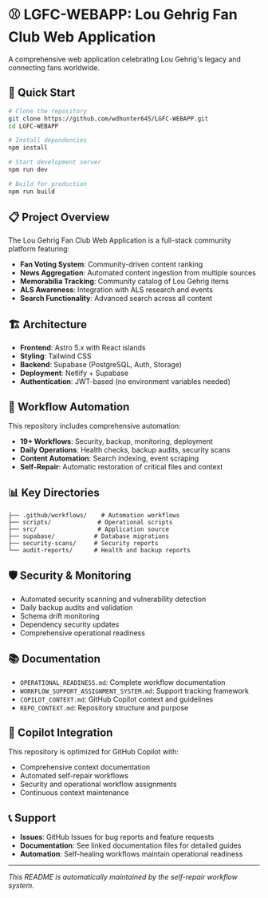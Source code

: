 # ⚾ LGFC-WEBAPP: Lou Gehrig Fan Club Web Application

A comprehensive web application celebrating Lou Gehrig's legacy and connecting fans worldwide.

## 🚀 Quick Start

```bash
# Clone the repository
git clone https://github.com/wdhunter645/LGFC-WEBAPP.git
cd LGFC-WEBAPP

# Install dependencies
npm install

# Start development server
npm run dev

# Build for production
npm run build
```

## 📋 Project Overview

The Lou Gehrig Fan Club Web Application is a full-stack community platform featuring:

- **Fan Voting System**: Community-driven content ranking
- **News Aggregation**: Automated content ingestion from multiple sources
- **Memorabilia Tracking**: Community catalog of Lou Gehrig items
- **ALS Awareness**: Integration with ALS research and events
- **Search Functionality**: Advanced search across all content

## 🏗️ Architecture

- **Frontend**: Astro 5.x with React islands
- **Styling**: Tailwind CSS
- **Backend**: Supabase (PostgreSQL, Auth, Storage)
- **Deployment**: Netlify + Supabase
- **Authentication**: JWT-based (no environment variables needed)

## 🔧 Workflow Automation

This repository includes comprehensive automation:

- **19+ Workflows**: Security, backup, monitoring, deployment
- **Daily Operations**: Health checks, backup audits, security scans
- **Content Automation**: Search indexing, event scraping
- **Self-Repair**: Automatic restoration of critical files and context

## 📊 Key Directories

```
├── .github/workflows/    # Automation workflows
├── scripts/             # Operational scripts
├── src/                 # Application source
├── supabase/           # Database migrations
├── security-scans/     # Security reports
└── audit-reports/      # Health and backup reports
```

## 🛡️ Security & Monitoring

- Automated security scanning and vulnerability detection
- Daily backup audits and validation
- Schema drift monitoring
- Dependency security updates
- Comprehensive operational readiness

## 📚 Documentation

- `OPERATIONAL_READINESS.md`: Complete workflow documentation
- `WORKFLOW_SUPPORT_ASSIGNMENT_SYSTEM.md`: Support tracking framework
- `COPILOT_CONTEXT.md`: GitHub Copilot context and guidelines
- `REPO_CONTEXT.md`: Repository structure and purpose

## 🤖 Copilot Integration

This repository is optimized for GitHub Copilot with:
- Comprehensive context documentation
- Automated self-repair workflows
- Security and operational workflow assignments
- Continuous context maintenance

## 📞 Support

- **Issues**: GitHub Issues for bug reports and feature requests
- **Documentation**: See linked documentation files for detailed guides
- **Automation**: Self-healing workflows maintain operational readiness

---

*This README is automatically maintained by the self-repair workflow system.*